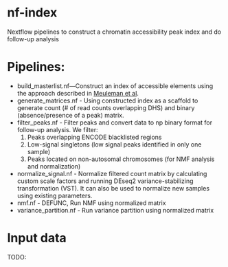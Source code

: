 # nf-index
Nextflow pipelines to construct a chromatin accessibility peak index and do follow-up analysis

# Pipelines:
- build_masterlist.nf—Construct an index of accessible elements using the approach described in [Meuleman et al](https://www.nature.com/articles/s41586-020-2559-3).
- generate_matrices.nf - Using constructed index as a scaffold to generate count (# of read counts overlapping DHS) and binary (absence/presence of a peak) matrix.
- filter_peaks.nf - Filter peaks and convert data to np binary format for follow-up analysis. We filter:<br>
  1) Peaks overlapping ENCODE blacklisted regions
  2) Low-signal singletons (low signal peaks identified in only one sample)
  3) Peaks located on non-autosomal chromosomes (for NMF analysis and normalization)
- normalize_signal.nf - Normalize filtered count matrix by calculating custom scale factors and running DEseq2 variance-stabilizing transformation (VST). It can also be used to normalize new samples using existing parameters.
- nmf.nf - DEFUNC, Run NMF using normalized matrix
- variance_partition.nf - Run variance partition using normalized matrix

# Input data
TODO:
